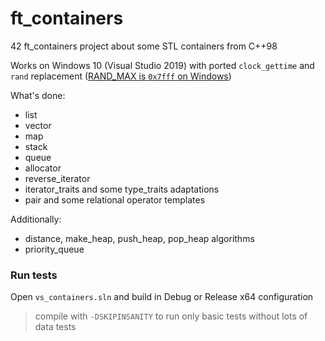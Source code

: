 # ft_containers
42 ft_containers project about some STL containers from C++98

Works on Windows 10 (Visual Studio 2019) with ported `clock_gettime` and `rand` replacement ([RAND_MAX is `0x7fff` on Windows](https://docs.microsoft.com/en-us/cpp/c-runtime-library/rand-max?view=msvc-160))

What's done:
- list
- vector
- map
- stack
- queue
- allocator
- reverse_iterator
- iterator_traits and some type_traits adaptations
- pair and some relational operator templates

Additionally:
- distance, make_heap, push_heap, pop_heap algorithms
- priority_queue

### Run tests
Open ```vs_containers.sln``` and build in Debug or Release x64 configuration

> compile with `-DSKIPINSANITY` to run only basic tests without lots of data tests

